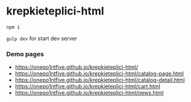 # krepkieteplici-html

`npm i`

`gulp dev` for start dev server

### Demo pages

* https://onepo1ntfive.github.io/krepkieteplici-html/
* https://onepo1ntfive.github.io/krepkieteplici-html/catalog-page.html
* https://onepo1ntfive.github.io/krepkieteplici-html/catalog-detail.html
* https://onepo1ntfive.github.io/krepkieteplici-html/cart.html
* https://onepo1ntfive.github.io/krepkieteplici-html/news.html
